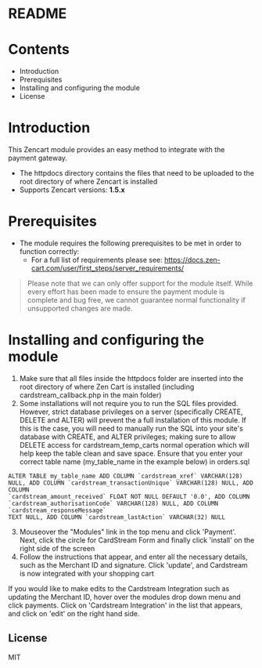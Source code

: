 # README

# Contents

- Introduction
- Prerequisites
- Installing and configuring the module
- License

# Introduction

This Zencart module provides an easy method to integrate with the payment gateway.
 - The httpdocs directory contains the files that need to be uploaded to the root directory of where Zencart is installed
 - Supports Zencart versions: **1.5.x**

# Prerequisites

- The module requires the following prerequisites to be met in order to function correctly:
    - For a full list of requirements please see: https://docs.zen-cart.com/user/first_steps/server_requirements/

> Please note that we can only offer support for the module itself. While every effort has been made to ensure the payment module is complete and bug free, we cannot guarantee normal functionality if unsupported changes are made.

# Installing and configuring the module

1. Make sure that all files inside the httpdocs folder are inserted into the root directory of where Zen Cart is installed (including cardstream_callback.php in the main folder)
2. Some installations will not require you to run the SQL files provided. However, strict database privileges on a server (specifically CREATE, DELETE and ALTER) will prevent the a full installation of this module. If this is the case, you will need to manually run the SQL into your site's database with CREATE, and ALTER privileges; making sure to allow DELETE access for cardstream_temp_carts normal operation which will help keep the table clean and save space. Ensure that you enter your correct table name (my_table_name in the example below) in orders.sql

```
ALTER TABLE my_table_name ADD COLUMN `cardstream_xref` VARCHAR(128) NULL, ADD COLUMN `cardstream_transactionUnique` VARCHAR(128) NULL, ADD COLUMN
`cardstream_amount_received` FLOAT NOT NULL DEFAULT '0.0', ADD COLUMN `cardstream_authorisationCode` VARCHAR(128) NULL, ADD COLUMN `cardstream_responseMessage`
TEXT NULL, ADD COLUMN `cardstream_lastAction` VARCHAR(32) NULL
```

3. Mouseover the "Modules" link in the top menu and click 'Payment'. Next, click the circle for CardStream Form and finally click 'install' on the right side of the screen
4. Follow the instructions that appear, and enter all the necessary details, such as the Merchant ID and signature. Click 'update', and Cardstream is now integrated with your shopping cart

If you would like to make edits to the Cardstream Integration such as updating the Merchant ID, hover over the modules drop down menu and click payments. Click on 'Cardstream Integration' in the list that appears, and click on 'edit' on the right hand side.

License
----
MIT
